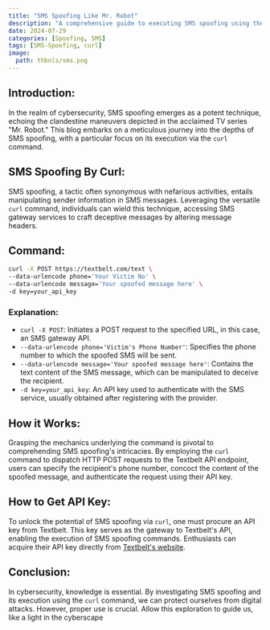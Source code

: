 ```yaml
---
title: "SMS Spoofing Like Mr. Robot"
description: "A comprehensive guide to executing SMS spoofing using the `curl` command, inspired by techniques depicted in 'Mr. Robot'."
date: 2024-07-29
categories: [Spoofing, SMS]
tags: [SMS-Spoofing, curl]
image:
  path: thbnls/sms.png
---
```


## Introduction:

In the realm of cybersecurity, SMS spoofing emerges as a potent technique, echoing the clandestine maneuvers depicted in the acclaimed TV series "Mr. Robot." This blog embarks on a meticulous journey into the depths of SMS spoofing, with a particular focus on its execution via the `curl` command.

## SMS Spoofing By Curl:

SMS spoofing, a tactic often synonymous with nefarious activities, entails manipulating sender information in SMS messages. Leveraging the versatile `curl` command, individuals can wield this technique, accessing SMS gateway services to craft deceptive messages by altering message headers.

## Command:

```bash
curl -X POST https://textbelt.com/text \
--data-urlencode phone='Your Victim No' \
--data-urlencode message='Your spoofed message here' \
-d key=your_api_key
```
### Explanation:

- `curl -X POST`: Initiates a POST request to the specified URL, in this case, an SMS gateway API.
- `--data-urlencode phone='Victim's Phone Number'`: Specifies the phone number to which the spoofed SMS will be sent.
- `--data-urlencode message='Your spoofed message here'`: Contains the text content of the SMS message, which can be manipulated to deceive the recipient.
- `-d key=your_api_key`: An API key used to authenticate with the SMS service, usually obtained after registering with the provider.

## How it Works:

Grasping the mechanics underlying the command is pivotal to comprehending SMS spoofing's intricacies. By employing the `curl` command to dispatch HTTP POST requests to the Textbelt API endpoint, users can specify the recipient's phone number, concoct the content of the spoofed message, and authenticate the request using their API key.

## How to Get API Key:

To unlock the potential of SMS spoofing via `curl`, one must procure an API key from Textbelt. This key serves as the gateway to Textbelt's API, enabling the execution of SMS spoofing commands. Enthusiasts can acquire their API key directly from [Textbelt's website](https://textbelt.com/).

## Conclusion:

In cybersecurity, knowledge is essential. By investigating SMS spoofing and its execution using the `curl` command, we can protect ourselves from digital attacks. However, proper use is crucial. Allow this exploration to guide us, like a light in the cyberscape
